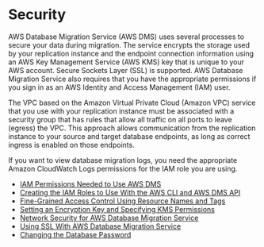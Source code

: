 # Security<a name="CHAP_Security"></a>

AWS Database Migration Service \(AWS DMS\) uses several processes to secure your data during migration\. The service encrypts the storage used by your replication instance and the endpoint connection information using an AWS Key Management Service \(AWS KMS\) key that is unique to your AWS account\. Secure Sockets Layer \(SSL\) is supported\. AWS Database Migration Service also requires that you have the appropriate permissions if you sign in as an AWS Identity and Access Management \(IAM\) user\. 

The VPC based on the Amazon Virtual Private Cloud \(Amazon VPC\) service that you use with your replication instance must be associated with a security group that has rules that allow all traffic on all ports to leave \(egress\) the VPC\. This approach allows communication from the replication instance to your source and target database endpoints, as long as correct ingress is enabled on those endpoints\.

If you want to view database migration logs, you need the appropriate Amazon CloudWatch Logs permissions for the IAM role you are using\.


+ [IAM Permissions Needed to Use AWS DMS](CHAP_Security.IAMPermissions.md)
+ [Creating the IAM Roles to Use With the AWS CLI and AWS DMS API](CHAP_Security.APIRole.md)
+ [Fine\-Grained Access Control Using Resource Names and Tags](CHAP_Security.FineGrainedAccess.md)
+ [Setting an Encryption Key and Specifying KMS Permissions](CHAP_Security.EncryptionKey.md)
+ [Network Security for AWS Database Migration Service](CHAP_Security.Network.md)
+ [Using SSL With AWS Database Migration Service](CHAP_Security.SSL.md)
+ [Changing the Database Password](CHAP_Security.ChangingDBPassword.md)